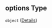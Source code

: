 ## options Type

`object` ([Details](escos-properties-dashboard-dictionary-patternproperties-dashboard-page-properties-graphics-dictionary-patternproperties-a-single-graphic-properties-visualization-list-visualization-dict-properties-options.md))
